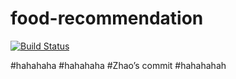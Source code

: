 # food-recommendation
[![Build Status](https://travis-ci.org/binc74/food-recommendation.svg?branch=master)](https://travis-ci.org/binc74/food-recommendation)

#hahahaha
#hahahaha
#Zhao’s commit
#hahahahah
